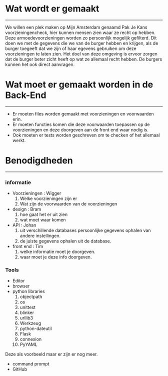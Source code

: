 # Wat wordt er gemaakt
---
We willen een plek maken op Mijn Amsterdam genaamd Pak Je Kans voorzieningencheck, hier kunnen mensen zien waar ze recht op hebben. Deze armoedevoorzieningen worden zo persoonlijk mogelijk gefilterd. Dit doen we met de gegevens die we van de burger hebben en krijgen, als de burger toegeeft dat we zijn of haar egevens gebruiken om deze voorzieningen te laten zien. Het doel van deze omgeving is ervoor zorgen dat de burger beter zicht heeft op wat ze allemaal recht hebben. De burgers kunnen het ook direct aanvragen.

# Wat moet er gemaakt worden in de Back-End
---
* Er moeten files worden gemaakt met voorzieningen en voorwaarden erin.
* Er moeten functies komen die deze voorwaarden toepassen op de voorzieningen en deze doorgeven aan de front end waar nodig is.
* Ook moeten er tests worden geschreven om te checken of het allemaal werkt.

# Benodigdheden
---

### informatie

* Voorzieningen : Wigger
    1. Welke voorzieningen zijn er
    2. Wat zijn de voorwaarden van de voorzieningen
* design : Bram
    1. hoe gaat het er uit zien 
    2. wat moet waar komen
* API : Johan
    1. uit verschillende databases persoonlijke gegevens ophalen van andere instellingen.
    2. de juiste gegevens ophalen uit de database.
* front end : Tim
    1. welke informatie moet je doorgeven.
    2. waar moet je deze info doorgeven.

### Tools

* Editor
* browser 
* python libraries
    1. objectpath
    2. os
    3. unittest
    4. blinker
    5. urllib3
    6. Werkzeug
    7. python-dateutil
    8. Flask
    9. connexion
    10. PyYAML

Deze als voorbeeld maar er zijn er nog meer.
* command prompt 
* GitHub
